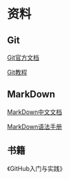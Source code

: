 # 资料

## Git
[Git官方文档](https://git-scm.com/book/zh/v2)

[Git教程](https://www.liaoxuefeng.com/wiki/0013739516305929606dd18361248578c67b8067c8c017b000 "廖雪峰")

## MarkDown
[MarkDown中文文档](https://markdown-zh.readthedocs.io/en/latest/)

[MarkDown语法手册](https://yuhongjun.github.io/tech/2017/05/02/Markdown-语法手册-完整整理版.html)

## 书籍
《GitHub入门与实践》
